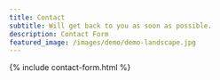 ```yaml
---
title: Contact
subtitle: Will get back to you as soon as possible.
description: Contact Form
featured_image: /images/demo/demo-landscape.jpg
---
```


{% include contact-form.html %}

